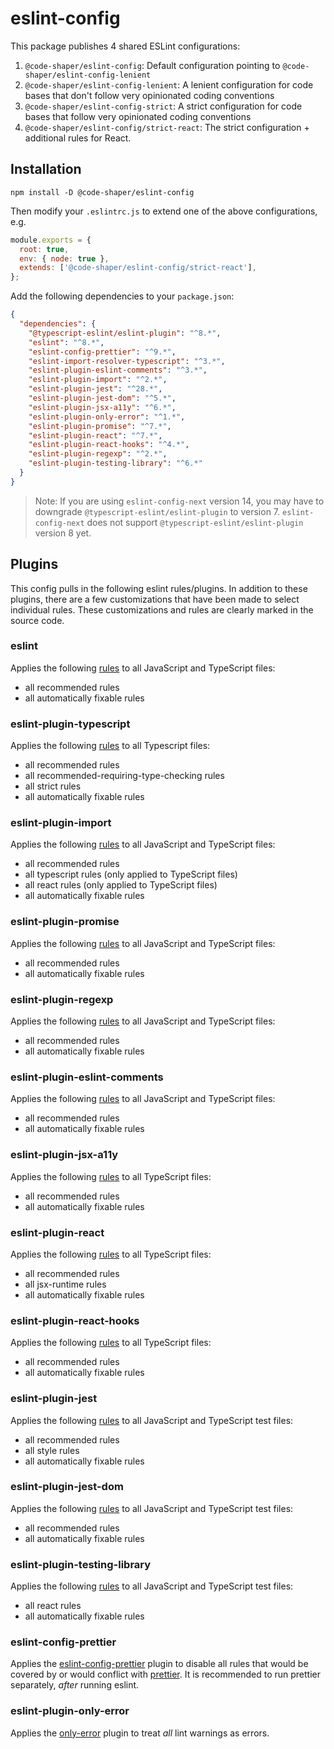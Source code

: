 # eslint-config

This package publishes 4 shared ESLint configurations:

1. `@code-shaper/eslint-config`: Default configuration pointing to
   `@code-shaper/eslint-config-lenient`
2. `@code-shaper/eslint-config-lenient`: A lenient configuration for code bases
   that don't follow very opinionated coding conventions
3. `@code-shaper/eslint-config-strict`: A strict configuration for code bases
   that follow very opinionated coding conventions
4. `@code-shaper/eslint-config/strict-react`: The strict configuration +
   additional rules for React.

## Installation

```shell
npm install -D @code-shaper/eslint-config
```

Then modify your `.eslintrc.js` to extend one of the above configurations, e.g.

```js
module.exports = {
  root: true,
  env: { node: true },
  extends: ['@code-shaper/eslint-config/strict-react'],
};
```

Add the following dependencies to your `package.json`:

```json
{
  "dependencies": {
    "@typescript-eslint/eslint-plugin": "^8.*",
    "eslint": "^8.*",
    "eslint-config-prettier": "^9.*",
    "eslint-import-resolver-typescript": "^3.*",
    "eslint-plugin-eslint-comments": "^3.*",
    "eslint-plugin-import": "^2.*",
    "eslint-plugin-jest": "^28.*",
    "eslint-plugin-jest-dom": "^5.*",
    "eslint-plugin-jsx-a11y": "^6.*",
    "eslint-plugin-only-error": "^1.*",
    "eslint-plugin-promise": "^7.*",
    "eslint-plugin-react": "^7.*",
    "eslint-plugin-react-hooks": "^4.*",
    "eslint-plugin-regexp": "^2.*",
    "eslint-plugin-testing-library": "^6.*"
  }
}
```

> Note: If you are using `eslint-config-next` version 14, you may have to
> downgrade `@typescript-eslint/eslint-plugin` to version 7.
> `eslint-config-next` does not support `@typescript-eslint/eslint-plugin`
> version 8 yet.

## Plugins

This config pulls in the following eslint rules/plugins. In addition to these
plugins, there are a few customizations that have been made to select individual
rules. These customizations and rules are clearly marked in the source code.

### eslint

Applies the following [rules](https://eslint.org/docs/latest/rules/) to all
JavaScript and TypeScript files:

- all recommended rules
- all automatically fixable rules

### eslint-plugin-typescript

Applies the following [rules](https://typescript-eslint.io/rules/) to all
Typescript files:

- all recommended rules
- all recommended-requiring-type-checking rules
- all strict rules
- all automatically fixable rules

### eslint-plugin-import

Applies the following [rules](https://github.com/import-js/eslint-plugin-import)
to all JavaScript and TypeScript files:

- all recommended rules
- all typescript rules (only applied to TypeScript files)
- all react rules (only applied to TypeScript files)
- all automatically fixable rules

### eslint-plugin-promise

Applies the following
[rules](https://github.com/eslint-community/eslint-plugin-promise) to all
JavaScript and TypeScript files:

- all recommended rules
- all automatically fixable rules

### eslint-plugin-regexp

Applies the following [rules](https://github.com/ota-meshi/eslint-plugin-regexp)
to all JavaScript and TypeScript files:

- all recommended rules
- all automatically fixable rules

### eslint-plugin-eslint-comments

Applies the following
[rules](https://github.com/mysticatea/eslint-plugin-eslint-comments) to all
JavaScript and TypeScript files:

- all recommended rules
- all automatically fixable rules

### eslint-plugin-jsx-a11y

Applies the following
[rules](https://github.com/jsx-eslint/eslint-plugin-jsx-a11y) to all TypeScript
files:

- all recommended rules
- all automatically fixable rules

### eslint-plugin-react

Applies the following [rules](https://github.com/jsx-eslint/eslint-plugin-react)
to all TypeScript files:

- all recommended rules
- all jsx-runtime rules
- all automatically fixable rules

### eslint-plugin-react-hooks

Applies the following
[rules](https://www.npmjs.com/package/eslint-plugin-react-hooks) to all
TypeScript files:

- all recommended rules
- all automatically fixable rules

### eslint-plugin-jest

Applies the following
[rules](https://github.com/jest-community/eslint-plugin-jest) to all JavaScript
and TypeScript test files:

- all recommended rules
- all style rules
- all automatically fixable rules

### eslint-plugin-jest-dom

Applies the following
[rules](https://github.com/testing-library/eslint-plugin-jest-dom) to all
JavaScript and TypeScript test files:

- all recommended rules
- all automatically fixable rules

### eslint-plugin-testing-library

Applies the following
[rules](https://github.com/testing-library/eslint-plugin-testing-library) to all
JavaScript and TypeScript test files:

- all react rules
- all automatically fixable rules

### eslint-config-prettier

Applies the
[eslint-config-prettier](https://github.com/prettier/eslint-config-prettier)
plugin to disable all rules that would be covered by or would conflict with
[prettier](https://prettier.io/docs/en/configuration.html). It is recommended to
run prettier separately, _after_ running eslint.

### eslint-plugin-only-error

Applies the
[only-error](https://github.com/davidjbradshaw/eslint-plugin-only-error) plugin
to treat _all_ lint warnings as errors.
